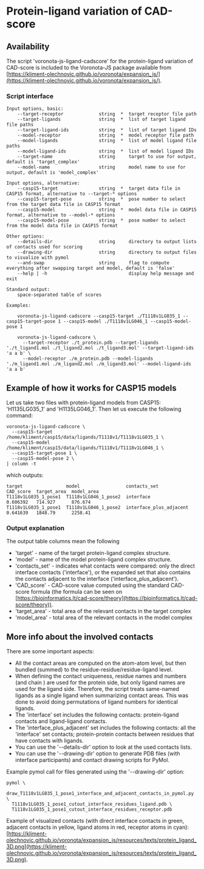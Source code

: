 # Protein-ligand variation of CAD-score

## Availability

The script 'voronota-js-ligand-cadscore' for the protein-ligand variation of CAD-score is included to the Voronota-JS package available from [https://kliment-olechnovic.github.io/voronota/expansion_js/](https://kliment-olechnovic.github.io/voronota/expansion_js/).

### Script interface
    
    Input options, basic:
        --target-receptor             string  *  target receptor file path
        --target-ligands              string  *  list of target ligand file paths
        --target-ligand-ids           string  *  list of target ligand IDs
        --model-receptor              string  *  model receptor file path
        --model-ligands               string  *  list of model ligand file paths
        --model-ligand-ids            string  *  list of model ligand IDs
        --target-name                 string     target to use for output, default is 'target_complex'
        --model-name                  string     model name to use for output, default is 'model_complex'
    
    Input options, alternative:
        --casp15-target               string  *  target data file in CASP15 format, alternative to --target-* options
        --casp15-target-pose          string  *  pose number to select from the target data file in CASP15 format
        --casp15-model                string  *  model data file in CASP15 format, alternative to --model-* options
        --casp15-model-pose           string  *  pose number to select from the model data file in CASP15 format
    
    Other options:
        --details-dir                 string     directory to output lists of contacts used for scoring
        --drawing-dir                 string     directory to output files to visualize with pymol
        --and-swap                    string     flag to compute everything after swapping target and model, default is 'false'
        --help | -h                              display help message and exit
        
    Standard output:
        space-separated table of scores
        
    Examples:
    
        voronota-js-ligand-cadscore --casp15-target ./T1118v1LG035_1 --casp15-target-pose 1 --casp15-model ./T1118v1LG046_1 --casp15-model-pose 1
        
        voronota-js-ligand-cadscore \
          --target-receptor ./t_protein.pdb --target-ligands './t_ligand1.mol ./t_ligand2.mol ./t_ligand3.mol' --target-ligand-ids 'a a b' \
          --model-receptor ./m_protein.pdb --model-ligands './m_ligand1.mol ./m_ligand2.mol ./m_ligand3.mol' --model-ligand-ids 'a a b'


## Example of how it works for CASP15 models

Let us take two files with protein-ligand models from CASP15: 'H1135LG035_1' and 'H1135LG046_1'.
Then let us execute the following command:

    voronota-js-ligand-cadscore \
      --casp15-target /home/kliment/casp15/data/ligands/T1118v1/T1118v1LG035_1 \
      --casp15-model /home/kliment/casp15/data/ligands/T1118v1/T1118v1LG046_1 \
      --casp15-target-pose 1 \
      --casp15-model-pose 2 \
    | column -t

which outputs:

    target                model                 contacts_set             CAD_score  target_area  model_area
    T1118v1LG035_1_pose1  T1118v1LG046_1_pose2  interface                0.606392   714.927      876.674
    T1118v1LG035_1_pose1  T1118v1LG046_1_pose2  interface_plus_adjacent  0.641639   1848.79      2258.41

### Output explanation

The output table columns mean the following

 * 'target' - name of the target protein-ligand complex structure.
 * 'model' - name of the model protein-ligand complex structure.
 * 'contacts_set' - indicates what contacts were compared: only the direct interface contacts ('interface'), or the expanded set that also contains the contacts adjacent to the interface ('interface_plus_adjacent').
 * 'CAD_score' - CAD-score value computed using the standard CAD-score formula (the formula can be seen on [https://bioinformatics.lt/cad-score/theory](https://bioinformatics.lt/cad-score/theory)).
 * 'target_area' - total area of the relevant contacts in the target complex
 * 'model_area' - total area of the relevant contacts in the model complex

## More info about the involved contacts

There are some important aspects:

 * All the contact areas are computed on the atom-atom level, but then bundled (summed) to the residue-residue/residue-ligand level.
 * When defining the contact uniqueness, residue names and numbers (and chain ) are used for the protein side, but only ligand names are used for the ligand side. Therefore, the script treats same-named ligands as a single ligand when summarizing contact areas. This was done to avoid doing permutations of ligand numbers for identical ligands.
 * The 'interface' set includes the following contacts: protein-ligand contacts and ligand-ligand contacts.
 * The 'interface_plus_adjacent' set includes the following contacts: all the 'interface' set contacts; protein-protein contacts between residues that have contacts with ligands.
 * You can use the '--details-dir' option to look at the used contacts lists.
 * You can use the '--drawing-dir' option to generate PDB files (with interface participants) and contact drawing scripts for PyMol.
 
Example pymol call for files generated using the '--drawing-dir' option:
 
    pymol \
      draw_T1118v1LG035_1_pose1_interface_and_adjacent_contacts_in_pymol.py \
      T1118v1LG035_1_pose1_cutout_interface_residues_ligand.pdb \
      T1118v1LG035_1_pose1_cutout_interface_residues_receptor.pdb

Example of visualized contacts (with direct interface contacts in green, adjacent contacts in yellow, ligand atoms in red, receptor atoms in cyan): [https://kliment-olechnovic.github.io/voronota/expansion_js/resources/texts/protein_ligand_3D.png](https://kliment-olechnovic.github.io/voronota/expansion_js/resources/texts/protein_ligand_3D.png).

